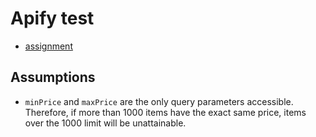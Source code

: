 # Apify test

- [assignment](https://apify.notion.site/Web-Automation-Dev-Home-assignment-public-f9be3a1c6b9543b29e5bccb9d9382a9c)

## Assumptions

- `minPrice` and `maxPrice` are the only query parameters accessible. Therefore, if more than 1000 items have the exact same price, items over the 1000 limit will be unattainable.